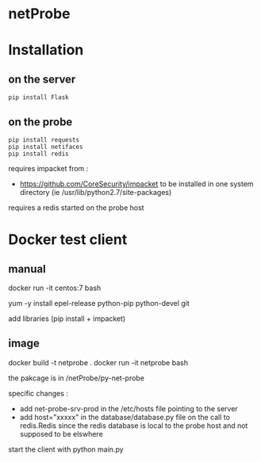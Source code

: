 # netProbe

Installation
============

on the server
-------------
```
pip install Flask
```

on the probe
------------
```
pip install requests
pip install netifaces
pip install redis
```

requires impacket from :
* https://github.com/CoreSecurity/impacket
to be installed in one system directory (ie /usr/lib/python2.7/site-packages)

requires a redis started on the probe host

Docker test client
==================

manual
------

docker run -it centos:7 bash

yum -y install epel-release python-pip python-devel git 

add libraries (pip install + impacket)

image
-----
docker build -t netprobe .
docker run -it netprobe bash

the pakcage is in /netProbe/py-net-probe

specific changes :
* add net-probe-srv-prod in the /etc/hosts file pointing to the server
* add host="xxxxx" in the database/database.py file on the call to redis.Redis since the redis database is local to the probe host and not supposed to be elswhere

start the client with python main.py
